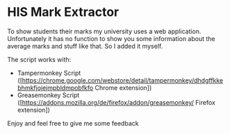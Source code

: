 # HIS Mark Extractor
To show students their marks my university uses a web application.
Unfortunately it has no function to show you some information about the average marks and stuff like that.
So I added it myself.

The script works with:
- Tampermonkey Script ([https://chrome.google.com/webstore/detail/tampermonkey/dhdgffkkebhmkfjojejmpbldmpobfkfo Chrome extension])
- Greasemonkey Script ([https://addons.mozilla.org/de/firefox/addon/greasemonkey/ Firefox extension])

Enjoy and feel free to give me some feedback
